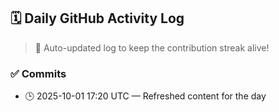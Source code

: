 ## 🗓️ Daily GitHub Activity Log

> 🤖 Auto-updated log to keep the contribution streak alive!

### ✅ Commits

- 🕒 2025-10-01 17:20 UTC — Refreshed content for the day


